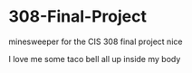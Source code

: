 # 308-Final-Project
minesweeper for the CIS 308 final project
nice

I love me some taco bell all up inside my body
